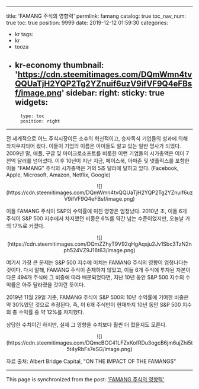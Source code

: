 
---
title: 'FAMANG 주식의 영향력'
permlink: famang
catalog: true
toc_nav_num: true
toc: true
position: 9999
date: 2019-12-12 01:59:30
categories:
- kr
tags:
- kr
- tooza
- kr-economy
thumbnail: 'https://cdn.steemitimages.com/DQmWmn4tvQQUaTjH2YQP2Tg2YZnuif6uzV9ifVF9Q4eFBsf/image.png'
sidebar:
    right:
        sticky: true
widgets:
    -
        type: toc
        position: right
---


전 세계적으로 어느 주식시장이든 소수의 혁신적이고, 승자독식 기업들의 성과에 의해 좌지우지되어 왔다. 이들이 기업의 이름은 아이들도 알고 있는 일반 명사가 되었다. 2009년 말, 애플, 구글 및 마이크로소프트를 비롯한 이런 기업들의 시가총액은 이미 7천억 달러를 넘어섰다. 이후 10년이 지난 지금, 페이스북, 아마존 및 넷플릭스를 포함한 이들 "FAMANG" 주식의 시가총액은 거의 5조 달러에 달하고 있다. (Facebook, Apple, Microsoft, Amazon, Netflix, Google) 
<center>
![](https://cdn.steemitimages.com/DQmWmn4tvQQUaTjH2YQP2Tg2YZnuif6uzV9ifVF9Q4eFBsf/image.png)
</center>

이들 FAMANG 주식이 S&P의 수익률에 미친 영향은 엄청났다. 2010년 초, 이들 6개 주식이 S&P 500 지수에서 차지했던 비중은 6%를 약간 넘는 수준이었지만, 오늘날 거의 17%로 커졌다. 

<center>
![](https://cdn.steemitimages.com/DQmZZhyT9V92qHgAqsju2Jv1Sbc3TzN2nph524VZ9J16t63/image.png)
</center> 

여기서 가장 큰 문제는 S&P 500 지수에 미치는 FAMANG 주식의 영향이 엄청나다는 것이다. 다시 말해, FAMANG 주식이 존재하지 않았고, 이들 6개 주식에 투자된 자본이 다른 494개 주식에 그 비중에 따라 배분되었다면, 지난 10년 동안 S&P 500 지수의 수익률은 아주 달라졌을 것이란 뜻이다.  

2019년 11월 29일 기준, FAMANG 주식이 S&P 500의 10년 수익률에 기여한 비중은 약 30%였던 것으로 추정된다. 즉, 이 6개 주식만이 현재까지 10년 동안 S&P 500 지수의 총 수익률 중 약 12​​%를 차지했다.

상당한 수치이긴 하지만, 실제 그 영향을 수치보다 훨씬 더 컸을지도 모른다. ​

<center>
![](https://cdn.steemitimages.com/DQmcBCC41LFZxKofRDu3ogcB6jm6ujZhi5t5t4yRbFs7eSG/image.png)
</center> 

자료 출처: Albert Bridge Capital, "ON THE IMPACT OF THE FAMANGS"

- - -

This page is synchronized from the post: ['FAMANG 주식의 영향력'](https://steemit.com/@pius.pius/famang)
